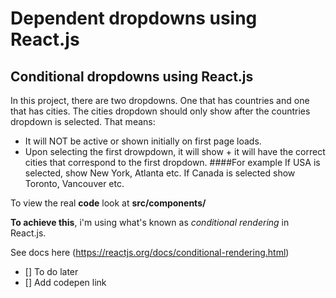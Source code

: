 # Dependent dropdowns using React.js
## Conditional dropdowns using React.js

In this project, there are two dropdowns. One that has countries and one that has cities.
The cities dropdown should only show after the countries dropdown is selected. 
That means: 
- It will NOT be active or shown initially on first page loads.
- Upon selecting the first drowpdown, it will show + it will have the correct cities that correspond to the first dropdown.
####For example
If USA is selected, show New York, Atlanta etc.
If Canada is selected show Toronto, Vancouver etc.

To view the real **code** look at **src/components/**

**To achieve this**, i'm using what's known as *conditional rendering* in React.js.

 See docs here (https://reactjs.org/docs/conditional-rendering.html)


- [] To do later
- [] Add codepen link
